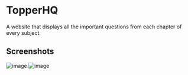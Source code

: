 # TopperHQ
A website that displays all the important questions from each chapter of every subject.

## Screenshots
![image](https://github.com/HarjjotSinghh/TopperHQ/assets/114088280/f811bcbb-3694-4c72-869f-95c616f8e07a)
![image](https://github.com/HarjjotSinghh/TopperHQ/assets/114088280/f99afddb-ba2c-418b-bd49-dbf2436c8d2c)

